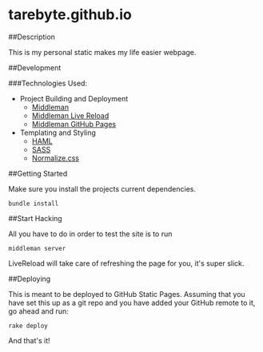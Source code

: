 # tarebyte.github.io

##Description

This is my personal static makes my life easier webpage.

##Development

###Technologies Used:

* Project Building and Deployment
  * [Middleman](https://github.com/middleman/middleman)
  * [Middleman Live Reload](https://github.com/middleman/middleman-livereload)
  * [Middleman GitHub Pages](https://github.com/neo/middleman-gh-pages)
* Templating and Styling
  * [HAML](http://haml.info/)
  * [SASS](http://sass-lang.com/)
  * [Normalize.css](http://necolas.github.io/normalize.css/)


##Getting Started

Make sure you install the projects current dependencies.

    bundle install

##Start Hacking

All you have to do in order to test the site is to run

    middleman server

LiveReload will take care of refreshing the page for you, it's super
slick.

##Deploying

This is meant to be deployed to GitHub Static Pages. Assuming that you
have set this up as a git repo and you have added your GitHub remote to it,
go ahead and run:

    rake deploy

And that's it!
